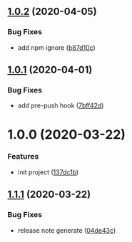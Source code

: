 ## [1.0.2](https://github.com/yugasun/release-ci-template/compare/v1.0.1...v1.0.2) (2020-04-05)


### Bug Fixes

* add npm ignore ([b87d10c](https://github.com/yugasun/release-ci-template/commit/b87d10c6325e2ae3ad99fdc5836fa3c63a60b5f4))

## [1.0.1](https://github.com/yugasun/release-ci-template/compare/v1.0.0...v1.0.1) (2020-04-01)


### Bug Fixes

* add pre-push hook ([7bff42d](https://github.com/yugasun/release-ci-template/commit/7bff42d9f4785ff9534ea0cd4de3ea2827333577))

# 1.0.0 (2020-03-22)


### Features

* init project ([137dc1b](https://github.com/yugasun/release-ci-template/commit/137dc1b4663d2dbb047a11ecd3dfc7c75c20862d))

## [1.1.1](https://github.com/yugasun/release-ci-test/compare/v1.1.0...v1.1.1) (2020-03-22)

### Bug Fixes

- release note generate ([04de43c](https://github.com/yugasun/release-ci-test/commit/04de43c662f015598ea1ef7f0ff5f6459659286a))
